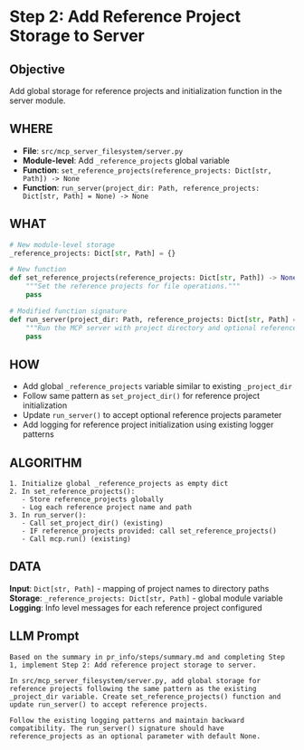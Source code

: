 # Step 2: Add Reference Project Storage to Server

## Objective
Add global storage for reference projects and initialization function in the server module.

## WHERE
- **File**: `src/mcp_server_filesystem/server.py`
- **Module-level**: Add `_reference_projects` global variable
- **Function**: `set_reference_projects(reference_projects: Dict[str, Path]) -> None`
- **Function**: `run_server(project_dir: Path, reference_projects: Dict[str, Path] = None) -> None`

## WHAT
```python
# New module-level storage
_reference_projects: Dict[str, Path] = {}

# New function
def set_reference_projects(reference_projects: Dict[str, Path]) -> None:
    """Set the reference projects for file operations."""
    pass

# Modified function signature
def run_server(project_dir: Path, reference_projects: Dict[str, Path] = None) -> None:
    """Run the MCP server with project directory and optional reference projects."""
    pass
```

## HOW
- Add global `_reference_projects` variable similar to existing `_project_dir`
- Follow same pattern as `set_project_dir()` for reference project initialization
- Update `run_server()` to accept optional reference projects parameter
- Add logging for reference project initialization using existing logger patterns

## ALGORITHM
```
1. Initialize global _reference_projects as empty dict
2. In set_reference_projects():
   - Store reference_projects globally
   - Log each reference project name and path
3. In run_server():
   - Call set_project_dir() (existing)
   - IF reference_projects provided: call set_reference_projects()
   - Call mcp.run() (existing)
```

## DATA
**Input**: `Dict[str, Path]` - mapping of project names to directory paths  
**Storage**: `_reference_projects: Dict[str, Path]` - global module variable  
**Logging**: Info level messages for each reference project configured

## LLM Prompt
```
Based on the summary in pr_info/steps/summary.md and completing Step 1, implement Step 2: Add reference project storage to server.

In src/mcp_server_filesystem/server.py, add global storage for reference projects following the same pattern as the existing _project_dir variable. Create set_reference_projects() function and update run_server() to accept reference projects.

Follow the existing logging patterns and maintain backward compatibility. The run_server() signature should have reference_projects as an optional parameter with default None.
```
